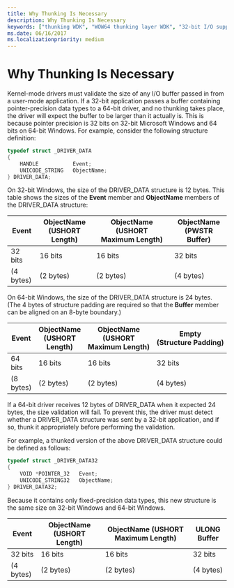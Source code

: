 ```yaml
---
title: Why Thunking Is Necessary
description: Why Thunking Is Necessary
keywords: ["thunking WDK", "WOW64 thunking layer WDK", "32-bit I/O support WDK 64-bit , thunking", "buffer size WDK kernel", "DRIVER_DATA structure", "pointer precision WDK 64-bit", "fixed-precision data types WDK 64-bit"]
ms.date: 06/16/2017
ms.localizationpriority: medium
---
```


# Why Thunking Is Necessary

Kernel-mode drivers must validate the size of any I/O buffer passed in from a user-mode application. If a 32-bit application passes a buffer containing pointer-precision data types to a 64-bit driver, and no thunking takes place, the driver will expect the buffer to be larger than it actually is. This is because pointer precision is 32 bits on 32-bit Microsoft Windows and 64 bits on 64-bit Windows. For example, consider the following structure definition:

```cpp
typedef struct _DRIVER_DATA
{
    HANDLE           Event;
    UNICODE_STRING   ObjectName;
} DRIVER_DATA;
```

On 32-bit Windows, the size of the DRIVER\_DATA structure is 12 bytes. This table shows the sizes of the **Event** member and **ObjectName** members of the DRIVER_DATA structure:

|Event|ObjectName (USHORT Length)|ObjectName (USHORT Maximum Length)|ObjectName (PWSTR Buffer)|
|----|----|----|---|
|32 bits|16 bits|16 bits|32 bits|
|(4 bytes)|(2 bytes)|(2 bytes)|(4 bytes)|

On 64-bit Windows, the size of the DRIVER\_DATA structure is 24 bytes. (The 4 bytes of structure padding are required so that the **Buffer** member can be aligned on an 8-byte boundary.)

|Event|ObjectName (USHORT Length)|ObjectName (USHORT Maximum Length)|Empty (Structure Padding)|ObjectName (PWSTR Buffer)|
|----|----|----|----|----|
|64 bits|16 bits|16 bits|32 bits|64 bits|
|(8 bytes)|(2 bytes)|(2 bytes)|(4 bytes)|(8 bytes)|

If a 64-bit driver receives 12 bytes of DRIVER\_DATA when it expected 24 bytes, the size validation will fail. To prevent this, the driver must detect whether a DRIVER\_DATA structure was sent by a 32-bit application, and if so, thunk it appropriately before performing the validation.

For example, a thunked version of the above DRIVER\_DATA structure could be defined as follows:

```cpp
typedef struct _DRIVER_DATA32
{
    VOID *POINTER_32   Event;
    UNICODE_STRING32   ObjectName;
} DRIVER_DATA32;
```

Because it contains only fixed-precision data types, this new structure is the same size on 32-bit Windows and 64-bit Windows.

|Event|ObjectName (USHORT Length)|ObjectName (USHORT Maximum Length)|ULONG Buffer|
|----|----|----|----|
|32 bits|16 bits|16 bits|32 bits|
|(4 bytes)|(2 bytes)|(2 bytes)|(4 bytes)|
